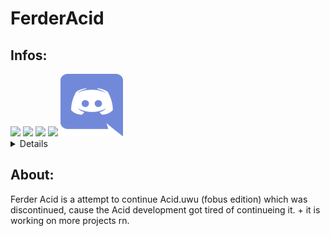 <head>
 <link href="./styles/style.css" rel="stylesheet" />
</head>
<body>
<h1 class="title">FerderAcid</h1>
<h2>Infos:</h2>
<img src="https://shields.io/badge/folders-11-gold"> 
<img src="https://shields.io/badge/files-300%20+-yellowgreen">
<img src="https://shields.io/badge/filesize-8+mb-gold">
<img src="https://shields.io/badge/devs-Acid%20team+ferderplays-gold">
<a href="https://discord.gg/UMMWuXPxzt">
 <img src="./images/rsz_1r.png">
</a>
<details>
 <strong>How to build</strong>

> **__open the project in IntelliJ__**

> **__click on "file"__**

> **__then click on "project structure"__**

> **__once it opens go to "artifacts" and click the "+"__**

> **__then select "JAR" then "from modules with dependencies"__**

> **__then click "ok"__**

> **__then click "x" to leave the page__**

> **__click build and select "build artifacts__**

> **__then just wait till it builds__**
</details>
<h2>About:</h2>
<p class="about-par">Ferder Acid is a attempt to continue Acid.uwu (fobus edition) which was discontinued, cause the Acid development got tired of continueing it. + it is working on more projects rn.</p>
</body>
